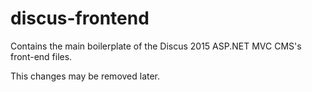 # discus-frontend
Contains the main boilerplate of the Discus 2015 ASP.NET MVC CMS's front-end files.

This changes may be removed later.
